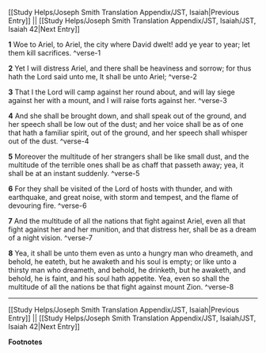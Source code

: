 [[Study Helps/Joseph Smith Translation Appendix/JST, Isaiah|Previous Entry]]  ||  [[Study Helps/Joseph Smith Translation Appendix/JST, Isaiah/JST, Isaiah 42|Next Entry]]

**1**  Woe to Ariel, to Ariel, the city where David dwelt! add ye year to year; let them kill sacrifices. ^verse-1

**2**  Yet I will distress Ariel, and there shall be heaviness and sorrow; for thus hath the Lord said unto me, It shall be unto Ariel; ^verse-2

**3**  That I the Lord will camp against her round about, and will lay siege against her with a mount, and I will raise forts against her. ^verse-3

**4**  And she shall be brought down, and shall speak out of the ground, and her speech shall be low out of the dust; and her voice shall be as of one that hath a familiar spirit, out of the ground, and her speech shall whisper out of the dust. ^verse-4

**5**  Moreover the multitude of her strangers shall be like small dust, and the multitude of the terrible ones shall be as chaff that passeth away; yea, it shall be at an instant suddenly. ^verse-5

**6**  For they shall be visited of the Lord of hosts with thunder, and with earthquake, and great noise, with storm and tempest, and the flame of devouring fire. ^verse-6

**7**  And the multitude of all the nations that fight against Ariel, even all that fight against her and her munition, and that distress her, shall be as a dream of a night vision. ^verse-7

**8**  Yea, it shall be unto them even as unto a hungry man who dreameth, and behold, he eateth, but he awaketh and his soul is empty; or like unto a thirsty man who dreameth, and behold, he drinketh, but he awaketh, and behold, he is faint, and his soul hath appetite. Yea, even so shall the multitude of all the nations be that fight against mount Zion. ^verse-8


---
[[Study Helps/Joseph Smith Translation Appendix/JST, Isaiah|Previous Entry]]  ||  [[Study Helps/Joseph Smith Translation Appendix/JST, Isaiah/JST, Isaiah 42|Next Entry]]


**Footnotes**
